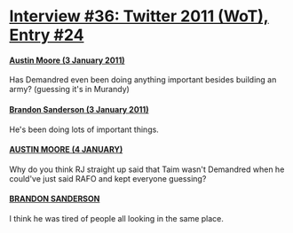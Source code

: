 # [Interview #36: Twitter 2011 (WoT), Entry #24](https://www.theoryland.com/intvmain.php?i=36#24)

#### [Austin Moore (3 January 2011)](http://twitter.com/Southpaw2014/status/22044870361219072)

Has Demandred even been doing anything important besides building an army? (guessing it's in Murandy)

#### [Brandon Sanderson (3 January 2011)](http://twitter.com/BrandSanderson/status/22046601614729216)

He's been doing lots of important things.

#### [AUSTIN MOORE (4 JANUARY)](http://twitter.com/Southpaw2014/status/22460475589525504)

Why do you think RJ straight up said that Taim wasn't Demandred when he could've just said RAFO and kept everyone guessing?

#### [BRANDON SANDERSON](http://twitter.com/BrandSanderson/status/22496224649158656)

I think he was tired of people all looking in the same place.

